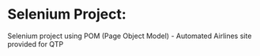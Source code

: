 # Selenium Project:
Selenium project using POM (Page Object Model) - Automated Airlines site provided for QTP

